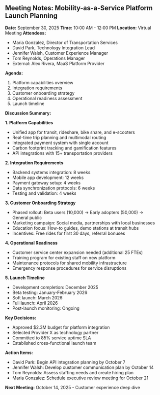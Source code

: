 ## Meeting Notes: Mobility-as-a-Service Platform Launch Planning

**Date:** September 30, 2025
**Time:** 10:00 AM - 12:00 PM
**Location:** Virtual Meeting
**Attendees:**
- Maria Gonzalez, Director of Transportation Services
- David Park, Technology Integration Lead
- Jennifer Walsh, Customer Experience Manager
- Tom Reynolds, Operations Manager
- External: Alex Rivera, MaaS Platform Provider

**Agenda:**
1. Platform capabilities overview
2. Integration requirements
3. Customer onboarding strategy
4. Operational readiness assessment
5. Launch timeline

**Discussion Summary:**

**1. Platform Capabilities**
- Unified app for transit, rideshare, bike share, and e-scooters
- Real-time trip planning and multimodal routing
- Integrated payment system with single account
- Carbon footprint tracking and gamification features
- API integrations with 15+ transportation providers

**2. Integration Requirements**
- Backend systems integration: 8 weeks
- Mobile app development: 12 weeks
- Payment gateway setup: 4 weeks
- Data synchronization protocols: 6 weeks
- Testing and validation: 4 weeks

**3. Customer Onboarding Strategy**
- Phased rollout: Beta users (10,000) → Early adopters (50,000) → General public
- Marketing campaign: Social media, partnerships with local businesses
- Education focus: How-to guides, demo stations at transit hubs
- Incentives: Free rides for first 30 days, referral bonuses

**4. Operational Readiness**
- Customer service center expansion needed (additional 25 FTEs)
- Training program for existing staff on new platform
- Maintenance protocols for shared mobility infrastructure
- Emergency response procedures for service disruptions

**5. Launch Timeline**
- Development completion: December 2025
- Beta testing: January-February 2026
- Soft launch: March 2026
- Full launch: April 2026
- Post-launch monitoring: Ongoing

**Key Decisions:**
- Approved $2.3M budget for platform integration
- Selected Provider X as technology partner
- Committed to 85% service uptime SLA
- Established cross-functional launch team

**Action Items:**
- David Park: Begin API integration planning by October 7
- Jennifer Walsh: Develop customer communication plan by October 14
- Tom Reynolds: Assess staffing needs and create hiring plan
- Maria Gonzalez: Schedule executive review meeting for October 21

**Next Meeting:** October 14, 2025 - Customer experience deep dive